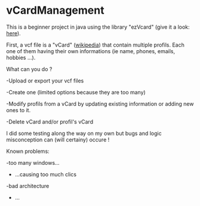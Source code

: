 # vCardManagement


This is a beginner project in java using the library "ezVcard" (give it a look: <a href="https://github.com/mangstadt/ez-vcard">here</a>). 


First, a vcf file is a "vCard" (<a href="https://en.wikipedia.org/wiki/VCard">wikipedia</a>) that contain multiple profils. Each one of them having their own informations (ie name, phones, emails, hobbies ...).

What can you do ?


-Upload or export your vcf files

-Create one (limited options because they are too many)

-Modify profils from a vCard by updating existing information or adding new ones to it.

-Delete vCard and/or profil's vCard


I did some testing along the way on my own but bugs and logic misconception can (will certainy) occure !

Known problems:

-too many windows...

- ...causing too much clics

-bad architecture

- ...
